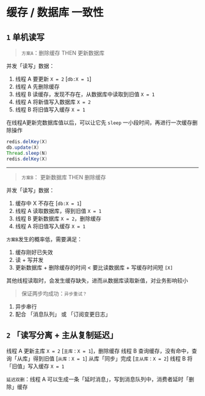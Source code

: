 # 缓存 / 数据库 一致性

## `1` 单机读写

> `方案A`：删除缓存 THEN 更新数据库

并发「读写」数据：

1. 线程 A 要更新 `X = 2` [`db:X = 1`]
2. 线程 A 先删除缓存
3. 线程 B 读缓存，发现不存在，从数据库中读取到旧值 `X = 1`
4. 线程 A 将新值写入数据库 `X = 2`
5. 线程 B 将旧值写入缓存 `X = 1`

在线程A更新完数据库值以后，可以让它先 `sleep` 一小段时间，再进行一次缓存删除操作

```java
redis.delKey(X)
db.update(X)
Thread.sleep(N)
redis.delKey(X)
```

___

> `方案B`： 更新数据库 THEN 删除缓存

并发「读写」数据：

1. 缓存中 X 不存在 [`db:X = 1`]
2. 线程 A 读取数据库，得到旧值 `X = 1`
3. 线程 B 更新数据库 `X = 2`，删除缓存
4. 线程 A 将旧值写入缓存 `X = 1`

`方案B`发生的概率低，需要满足：

1. 缓存刚好已失效
2. 读 + 写并发
3. 更新数据库 + 删除缓存的时间 < 要比读数据库 + 写缓存时间短 `[X]`

其他线程读取时，会发生缓存缺失，进而从数据库读取新值，对业务影响较小

> 保证两步均成功：`异步重试？`

1. 异步串行
2. 配合 「消息队列」 或 「订阅变更日志」

## `2` 「读写分离 + 主从复制延迟」

线程 A 更新主库 `X = 2` [`主库：X = 1`]，删除缓存
线程 B 查询缓存，没有命中，查询「从库」得到旧值 [`从库：X = 1`]
从库「同步」完成 [`主从库：X = 2`]
线程 B 将「旧值」写入缓存 `X = 1`

`延迟双删`：线程 A 可以生成一条「延时消息」，写到消息队列中，消费者延时「删除」缓存
